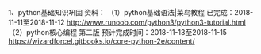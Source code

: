 1、python基础知识巩固
资料：
（1）python基础语法|菜鸟教程 							已完成：2018-11-11至2018-11-12
http://www.runoob.com/python3/python3-tutorial.html
（2）python核心编程 第二版								预计完成时间：2018-11-13至2018-11-15
https://wizardforcel.gitbooks.io/core-python-2e/content/
